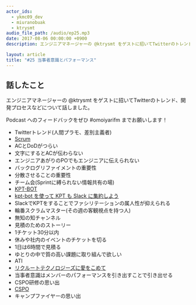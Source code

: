 ```yaml
---
actor_ids:
  - ykmc09_dev
  - miuranobuak
  - ktrysmt
audio_file_path: /audio/ep25.mp3
date: 2017-08-06 00:00:00 +0900
description: エンジニアマネージャーの @ktrysmt をゲストに招いてTwitterのトレンド、開発プロセスなどについて話しました。

layout: article
title: "#25 当事者意識とパフォーマンス"
---
```


## 話したこと
エンジニアマネージャーの @ktrysmt をゲストに招いてTwitterのトレンド、開発プロセスなどについて話しました。

Podcast へのフィードバックをぜひ #omoiyarifm までお願いします！

- Twitterトレンド(人間プラモ、差別主義者)
- [Scrum](https://www.scrumguides.org/docs/scrumguide/v2016/2016-Scrum-Guide-Japanese.pdf)
- ACとDoDがつらい
- 文字にするとACが伝わらない
- エンジニアあがりのPOでもエンジニアに伝えられない
- バックログリファイメントの重要性
- 分散させることの重要性
- チーム会(Sprintに縛られない情報共有の場)
- [KPT-BOT](https://github.com/ohbarye/kpt-bot)
- [kpt-bot を使って KPT も Slack に集約しよう](http://qiita.com/ohbarye/items/73e3ccdaa25b3cba8aa9)
- SlackでKPTをすることでファシリテーションの属人性が抑えられる
- 輪番スクラムマスター(その週の客観視点を持つ人)
- 無知の知チャンネル
- 見積のためのストーリー
- 1チケット30分以内	
- 休みや社内のイベントのチケットを切る
- 1日は6時間で見積る
- ゆとりの中で質の高い課題に取り組んで欲しい
- ATI
- [リクルートテクノロジーズに愛をこめて](http://jeffsuke.hatenablog.com/entry/2014/12/25/214652)
- 当事者意識はメンバーのパフォーマンスを引き出すことで引き出せる
- CSPO研修の思い出
- [CSPO](https://www.scrumalliance.org/certifications/practitioners/cspo-certification)
- キャンプファイヤーの思い出
